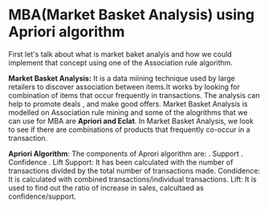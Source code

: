 # MBA(Market Basket Analysis) using Apriori algorithm
First let's talk about what is market baket analyis and how we could implement that concept using one of the Association 
rule algorithm.

**Market Basket Analysis:** It is a data miining technique used by large retailers to discover association between items.It works by 
looking for combination of items that occur frequently in transactions. The analysis can help to promote deals , and make good offers.
Market Basket Analysis is modelled on Association rule mining and some of the alogrithms that we can use for MBA are **Apriori and Eclat**.
In Market Basket Analysis, we look to see if there are combinations of products that frequently co-occur in a transaction.

**Apriori Algorithm**: The components of Aprori algorithm are:
. Support
. Confidence
. Lift
Support: It has been calculated with the number of transactions divided by the total number of transactions made.
Condidence: It is calculated with combined transactions/individual transactions.
Lift: It is used to find out the ratio of increase in sales, calcultaed as confidence/support.

